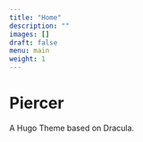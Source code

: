 ```yaml
---
title: "Home"
description: ""
images: []
draft: false
menu: main
weight: 1
---
```


# Piercer  
A Hugo Theme based on Dracula.
